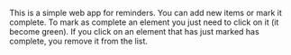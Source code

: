 This is a simple web app for reminders. You can add new items or mark it complete. To mark as complete an element you just need to click on it (it become green). 
If you click on an element that has just marked has complete, you remove it from the list.
